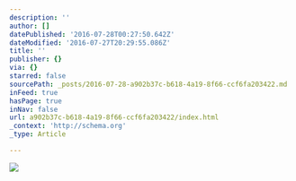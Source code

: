 ```yaml
---
description: ''
author: []
datePublished: '2016-07-28T00:27:50.642Z'
dateModified: '2016-07-27T20:29:55.086Z'
title: ''
publisher: {}
via: {}
starred: false
sourcePath: _posts/2016-07-28-a902b37c-b618-4a19-8f66-ccf6fa203422.md
inFeed: true
hasPage: true
inNav: false
url: a902b37c-b618-4a19-8f66-ccf6fa203422/index.html
_context: 'http://schema.org'
_type: Article

---
```

![](https://the-grid-user-content.s3-us-west-2.amazonaws.com/0447399a-8933-4fb0-b06d-ec9384af8ab3.jpg)